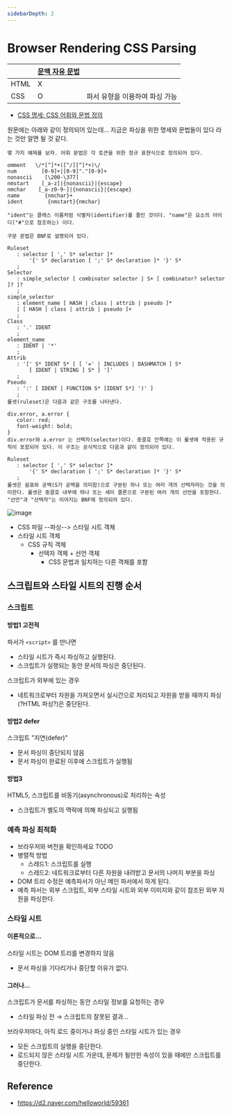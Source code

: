 ```yaml
---
sidebarDepth: 2
---
```

# Browser Rendering CSS Parsing
| | [문맥 자유 문법](https://d2.naver.com/helloworld/59361)| |
|---|---|---|
| HTML | X | |
| CSS | O| 파서 유형을 이용하여 파싱 가능

- [CSS 명세: CSS 어휘와 문법 정의](https://www.w3.org/TR/CSS2/grammar.html)

원문에는 아래와 같이 정의되어 있는데... 지금은 파싱을 위한 명세와 문법들이 있다 라는 것만 알면 될 것 같다.
```
몇 가지 예제를 보자. 어휘 문법은 각 토큰을 위한 정규 표현식으로 정의되어 있다.

omment   \/*[^]*+([^/][^]*+)\/
num        [0-9]+|[0-9]"."[0-9]+
nonascii    [\200-\377]
nmstart    [_a-z]|{nonascii}|{escape}
nmchar    [_a-z0-9-]|{nonascii}|{escape}
name        {nmchar}+
ident        {nmstart}{nmchar}

"ident"는 클래스 이름처럼 식별자(identifier)를 줄인 것이다. "name"은 요소의 아이디("#"으로 참조하는) 이다.

구문 문법은 BNF로 설명되어 있다.

Ruleset  
   : selector [ ',' S* selector ]*
       '{' S* declaration [ ';' S* declaration ]* '}' S*
   ;
Selector  
   : simple_selector [ combinator selector | S+ [ combinator? selector ]? ]?
   ;
simple_selector  
   : element_name [ HASH | class | attrib | pseudo ]*
   | [ HASH | class | attrib | pseudo ]+
   ;
Class  
   : '.' IDENT
   ;
element_name  
   : IDENT | '*'
   ;
Attrib  
   : '[' S* IDENT S* [ [ '=' | INCLUDES | DASHMATCH ] S*
       [ IDENT | STRING ] S* ] ']'
   ;
Pseudo  
   : ':' [ IDENT | FUNCTION S* [IDENT S*] ')' ]
   ;
룰셋(ruleset)은 다음과 같은 구조를 나타낸다.

div.error, a.error {  
   color: red;
   font-weight: bold;
}
div.error와 a.error 는 선택자(selector)이다. 중괄호 안쪽에는 이 룰셋에 적용된 규칙이 포함되어 있다. 이 구조는 공식적으로 다음과 같이 정의되어 있다.

Ruleset  
   : selector [ ',' S* selector ]*
       '{' S* declaration [ ';' S* declaration ]* '}' S*
   ;
룰셋은 쉼표와 공백(S가 공백을 의미함)으로 구분된 하나 또는 여러 개의 선택자라는 것을 의미한다. 룰셋은 중괄호 내부에 하나 또는 세미 콜론으로 구분된 여러 개의 선언을 포함한다. "선언"과 "선택자"는 이어지는 BNF에 정의되어 있다.
```
![image](https://user-images.githubusercontent.com/31977543/98691688-a3d8a580-23b1-11eb-9564-fd8daed5561a.png)

- CSS 파일 --파싱--> 스타일 시트 객체
- 스타일 시트 객체
    - CSS 규칙 객체
        - 선택자 객체 + 선언 객체
            - CSS 문법과 일치하는 다른 객체를 포함
            
## 스크립트와 스타일 시트의 진행 순서

### 스크립트

#### 방법1 고전적
파서가 `<script>` 를 만나면 
- 스타일 시트가 즉시 파싱하고 실행된다.
- 스크립트가 실행되는 동안 문서의 파싱은 중단된다. 

스크립트가 외부에 있는 경우 
- 네트워크로부터 자원을 가져오면서 실시간으로 처리되고 자원을 받을 때까지 파싱(?HTML 파싱?)은 중단된다. 

#### 방법2 defer
스크립트 "지연(defer)"
- 문서 파싱이 중단되지 않음
- 문서 파싱이 완료된 이후에 스크립트가 실행됨

#### 방법3
HTML5, 스크립트를 비동기(asynchronous)로 처리하는 속성
- 스크립트가 별도의 맥락에 의해 파싱되고 실행됨

### 예측 파싱 최적화
- 브라우저와 버전을 확인하세요 TODO
- 병렬적 방법
    - 스레드1: 스크립트를 실행
    - 스레드2: 네트워크로부터 다른 자원을 내려받고 문서의 나머지 부분을 파싱  
- DOM 트리 수정은 예측파서가 아닌 메인 파서에서 하게 된다.
- 예측 파서는 외부 스크립트, 외부 스타일 시트와 외부 이미지와 같이 참조된 외부 자원을 파싱한다.

### 스타일 시트
#### 이론적으로...
스타일 시트는 DOM 트리를 변경하지 않음
- 문서 파싱을 기다리거나 중단할 이유가 없다. 

#### 그러나...
스크립트가 문서를 파싱하는 동안 스타일 정보를 요청하는 경우
 
- 스타일 파싱 전 → 스크립트의 잘못된 결과...

브라우저마다, 아직 로드 중이거나 파싱 중인 스타일 시트가 있는 경우 
- 모든 스크립트의 실행을 중단한다. 
- 로드되지 않은 스타일 시트 가운데, 문제가 될만한 속성이 있을 때에만 스크립트를 중단한다.


Reference
--
- https://d2.naver.com/helloworld/59361
